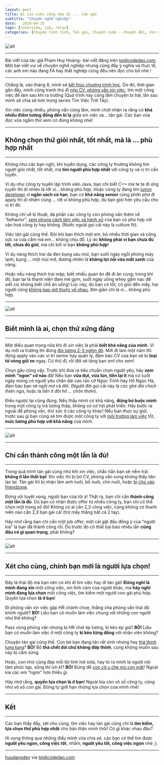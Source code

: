 ```yaml
---
layout: post
title: Đi xin việc cũng như đi ... tán gái
subtitle: "Chuyện nghề nghiệp"
date:   2019-04-25
tags: [interview, job, relax]
categories: [Chuyện linh tinh, Tán gái, Chuyện code - chuyện đời, Xin việc]
---
```


![alt](https://imgur.com/R61VMP7.jpg)

---

Bài viết của tác giả Phạm Huy Hoàng- bài viết đăng trên [toidicodedao.com](https://toidicodedao.com/). Một bài viết vui về chuyện nghề nghiệp
nhưng cũng đầy ý nghĩa và thực tế, các anh em nào đang FA hay thất nghiệp cũng đều nên đọc cho bổ nhé !

---

Chẳng là, vào tháng 8, mình sẽ [kết thúc chương trình học](https://toidicodedao.com/2016/04/07/du-hoc-nuoc-ngoai-co-gi-dzui/). 
Do đó, thời gian gần đây, mình cũng tranh thủ đi [nộp CV, phỏng vấn xin việc](https://toidicodedao.com/2015/07/16/muon-neo-duong-tim-viec-phan-1-viet-cv-ro-rang-va-chuyen-nghiep/), 
tìm một công việc để làm sau khi ra trường (Quá trình này cũng lắm chuyện bi hài, lần sau mình sẽ chia sẻ hơn 
trong series Tìm Việc Trời Tây).

Xin việc cũng nhiều, phỏng vấn cũng lắm, mình chợt nhận ra rằng có **khá nhiều điểm tương đồng đến kì lạ** giữa xin việc và… tán gái. 
Các bạn vừa đọc vừa ngẫm thử xem có đúng không nhé!

---

## Không chọn thứ giỏi nhất, tốt nhất, mà là … phù hợp nhất

---

Không như các bạn nghĩ, khi tuyển dụng, các công ty thường không tìm người giỏi nhất, tốt nhất, mà **tìm người phù hợp nhất** với công ty và
vị trí cần tuyển.

Ví dụ như công ty tuyển lập trình viên Java, bạn chỉ biết C++ mà te te đi ứng tuyển thì dĩ nhiên là rớt vì… không phù hợp. 
Hoặc công ty đang tìm [junior developer](https://toidicodedao.com/2015/06/18/con-duong-phat-trien-su-nghiep-career-path-cho-developer/)
vì **ngân sách có hạn**, bạn có **khả năng senior** cũng phởn phơ đi apply thì dĩ nhiên cũng … 
rớt vì không phù hợp, dù bạn giỏi hơn yêu cầu cho vị trí đó.

Không chỉ về kĩ thuật, đa phần các công ty còn phỏng vấn thêm về “behavior”, [xem phong cách làm việc và hành xử](https://toidicodedao.com/2015/06/09/nhung-dieu-truong-dai-hoc-khong-day-ban-phan-2/) của bạn có phù hợp 
với văn hoá công ty hay không. (Nước ngoài gọi cái này là culture fit).

Việc tán gái cũng thế. Đôi khi bạn thích một em, bỏ nhiều thời gian và công sức ra cưa cẩm mà em… không chịu đổ. 
Lý do **không phải vì bạn chưa đủ tốt, chưa đủ giỏi**, mà chỉ bởi vì bạn **không phù hợp**!

Ví dụ nàng thích trai da đen bụng sáu múi, bạn suốt ngày ngồi phòng máy lạnh, bụng … một múi mỡ, đương nhiên là **không lọt nổi vào 
mắt xanh** của nàng.

Hoặc nếu nàng thích trai mập, biết nhiều quán ăn để đi ăn cùng; trong khi đó, bạn lại là thanh niên đam mê gym, suốt ngày uống whey
gặm nạc để siết cơ, không biết chỗ ăn uống! Lúc này, dù bạn có tốt, có giỏi đến mấy, hai người cũng [không bao giờ thuộc về nhau](https://toidicodedao.com/2016/09/15/lap-trinh-vien-hoc-hoi-son-tung-mtp/), đơn 
giản chỉ là vì… không phù hợp.

---

![alt](https://imgur.com/pL3OI2g.jpg)

---

## Biết mình là ai, chọn thứ xứng đáng

---

Một điều quan trọng nữa khi đi xin việc là phải **biết khả năng của mình**. Ví dụ mới ra trường thì đừng [đòi lương 2-3 nghìn đô](https://toidicodedao.com/2017/06/22/tro-thanh-lap-trinh-vien-luong-cao-co-gia/). 
Mới đi làm một năm thì đừng apply vào các vị trí senior hay quản lý, đảm bảo CV của bạn sẽ bị **loại từ vòng gửi xe** ngay. 
Cứ thử đi, rồi đời sẽ táng bạn sml cho xem!

Chọn gấu cũng vậy. Trước khi đưa ra tiêu chuẩn chọn người yêu, hãy **xem mình “ngon” cỡ nào** đã! Nếu bạn **vừa đụt, vừa lùn, tiền lại 
ít** mà cứ suốt ngày mong có người yêu chân dài cao ráo cỡ Ngọc Trinh hay Hồ Ngọc Hà, đảm bảo bạn sẽ ngồi mơ cả đời. 
(Người đời gọi cái này là *cóc ghẻ đòi chịch thiên nga*, hoặc là *tiền ít đòi hít … chồn thơm*).

Điều ngược lại cũng đúng. Nếu thấy mình có khả năng, **đừng bó buộc mình** trong một công ty trả lương thấp, không có cơ hội phát triển.
Hãy bước ra ngoài để phỏng vấn, thử sức ở các công ty khác! Nếu bạn thực sự giỏi, trước sau gì bạn cũng sẽ tìm được một công ty với 
[môi trường làm việc](https://toidicodedao.com/2015/09/08/tam-biet-aswig-doi-dong-tam-su-cua-chang-junior-developer-phan-1/) tốt, 
**mức lương phù hợp với khả năng** của mình.

---

![alt](https://imgur.com/L2WKTcq.jpg)

---

## Chỉ cần thành công một lần là đủ!

---

Trong quá trình tán gái cũng như khi xin việc, chắc hẳn bạn sẽ nếm trải **không ít lần thất bại**! Xin việc thì bị bơ CV, 
phỏng vấn xong không thấy liên lạc lại. 
Tán gái thì bị nhận làm anh nuôi, bố nuôi, chó nuôi, hoặc [bị cho vào friendzone](https://toidicodedao.com/2016/06/15/lap-trinh-vien-va-fa/).

Đừng vội tuyệt vọng, người bạn của tôi à! Thật ra, bạn chỉ cần **thành công một lần là đủ**. Dù bạn có nhận được offer từ nhiều công ty, 
bạn chỉ có thể chọn một trong số đó! Không có ai cần 2,3 công việc, cũng không có thanh niên nào cần 2,3 bạn gái cả! 
(trừ mấy thằng bắt cá 2 tay).

Hãy nhớ rằng bạn chỉ cần một job offer, một cái gật đầu đồng ý của “người kia” là bạn đã thành công rồi. Dù trước đó có thất bại bao
nhiêu lần **cũng đâu có gì quan trọng**, phải không?

---

![alt](https://imgur.com/THuUEpz.jpg)

---

## Xét cho cùng, chính bạn mới là người lựa chọn!

---

Đây là thái độ mà bạn nên có khi đi tìm việc hay đi tán gái! **Đừng nghĩ là mình đang xin** một công việc, xin tình cảm của người khác,
mà **hãy nghĩ mình đang lựa chọn** một công việc, tìm kiếm một người con gái phù hợp. Quyền lựa chọn **là ở bạn**!

Đi phỏng vấn xin việc gặp HR chảnh choẹ, thằng cha phỏng vấn thái độ khinh người? **BỎ!** Liệu bạn có muốn làm việc chung với những con 
người như thế không?

Pass vòng phỏng vấn nhưng bị HR chơi ép lương, kì kèo ép giá? **BỎ!** Liệu bạn có muốn làm việc ở một công ty **kì kèo từng đồng** với nhân viên
không?

Chuyện tán gái cũng thế. Con bé bạn đang tán rất xinh nhưng hay [thả thính lung tung](https://toidicodedao.com/2017/06/20/phan-biet-ui-va-ux/)? **BỎ!** Bố **thà chết đói chứ không đớp thính**, 
cũng không muốn sau này bị cắm sừng.

Hoặc, con nhỏ cũng đẹp mỗi tội tính hơi sida, hay tỏ ra mình là người nội tâm phức tạp, sống thì ích kỉ? **BỎ!** Đừng để [con cờ u che
mù con mắt](https://toidicodedao.com/2016/06/15/lap-trinh-vien-va-fa/)! Ngoài kia các em “ngon” hơn thiếu gì.

Hãy nhớ rằng, **quyền lựa chọn là ở bạn**! Ngoài kia còn vô số công ty, cũng như vô số con gái. Đừng tự giới hạn những lựa chọn của mình nhé!

---

## Kết

---

Các bạn thấy đấy, xét cho cùng, tìm việc hay tán gái cũng chỉ là **tìm kiếm, 
lựa chọn thứ phù hợp nhất** cho bản thân mình thôi! Có gì khác nhau đâu?

Hi vọng thông qua những điều mình vừa chia sẻ, các bạn có thể tìm được **người yêu ngon, công việc tốt**, nhầm, **người yêu tốt, 
công việc ngon** nhé ;).

---

[huudangdev](hudangdev.github.io) via [toidicodedao.com](toidicodedao.com)
                                                                                
